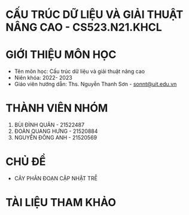 # CẤU TRÚC DỮ LIỆU VÀ GIẢI THUẬT NÂNG CAO - CS523.N21.KHCL
# GIỚI THIỆU MÔN HỌC
- Tên môn học: Cấu trúc dữ liệu và giải thuật nâng cao
- Niên khóa: 2022- 2023
- Giáo viên hướng dẫn: Ths. Nguyễn Thanh Sơn - sonnt@uit.edu.vn
# THÀNH VIÊN NHÓM
1. BÙI ĐÌNH QUÂN - 21522487
2. ĐOÀN QUANG HƯNG - 21520884
3. NGUYỄN ĐÔNG ANH - 21520569

# CHỦ ĐỀ
- CÂY PHÂN ĐOẠN CẬP NHẬT TRỄ
# TÀI LIỆU THAM KHẢO
